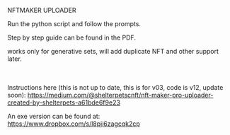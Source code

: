 NFTMAKER UPLOADER

Run the python script and follow the prompts. 

Step by step guide can be found in the PDF.

works only for generative sets, will add duplicate NFT and other support later.


<br><br>
Instructions here (this is not up to date, this is for v03, code is v12, update soon):
https://medium.com/@shelterpetscnft/nft-maker-pro-uploader-created-by-shelterpets-a61bde6f9e23

An exe version can be found at: https://www.dropbox.com/s/l8pji6zagcqk2cp


